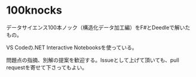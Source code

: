 # 100knocks

データサイエンス100本ノック（構造化データ加工編）をF#とDeedleで解いたもの。

VS Codeの.NET Interactive Notebooksを使っている。

問題点の指摘、別解の提案を歓迎する。Issueとして上げて頂いても、pull requestを寄せて下さってもよい。
